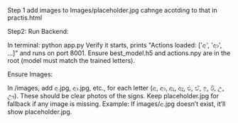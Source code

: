 Step 1
add images to Images/placeholder.jpg cahnge acotding to that in practis.html

Step2:
Run Backend:

In terminal: python app.py
Verify it starts, prints "Actions loaded: ['අ', 'ආ', ...]" and runs on port 8001.
Ensure best_model.h5 and actions.npy are in the root (model must match the trained letters).

Ensure Images:

In /images, add අ.jpg, ආ.jpg, etc., for each letter (අ, ආ, ඇ, ඈ, එ, ඒ, ඉ, ඊ, උ, ඌ). These should be clear photos of the signs.
Keep placeholder.jpg for fallback if any image is missing.
Example: If images/අ.jpg doesn’t exist, it’ll show placeholder.jpg.